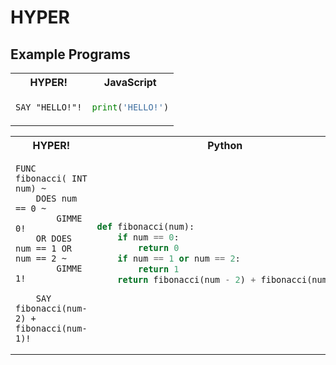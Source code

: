 # HYPER

## Example Programs

<table>
  <tr>
  <th>HYPER!</th>
  <th>JavaScript</th>
  </tr>

  <tr>
  <td>

```
SAY "HELLO!"!
```

  </td>

  <td>

```Python
print('HELLO!')
```

  </td>

  </tr>
</table>


<table>
  <tr>
  <th>HYPER!</th>
  <th>Python</th>
  </tr>

  <tr>
  <td>

```
FUNC fibonacci( INT num) ~  
    DOES num == 0 ~
        GIMME 0!
    OR DOES num == 1 OR num == 2 ~ 
        GIMME 1!
    
    SAY fibonacci(num-2) + fibonacci(num-1)!
```

  </td>

  <td>

```python
def fibonacci(num): 
    if num == 0: 
        return 0
    if num == 1 or num == 2:
        return 1
    return fibonacci(num - 2) + fibonacci(num - 1)
```

  </td>

  </tr>
</table>
